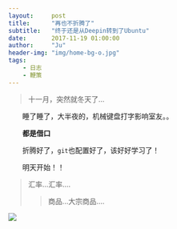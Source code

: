 ```yaml
---
layout:     post
title:      "再也不折腾了"
subtitle:   "终于还是从Deepin转到了Ubuntu"
date:       2017-11-19 01:00:00
author:     "Ju"
header-img: "img/home-bg-o.jpg"
tags:
    - 日志
    - 鞭策
---
```


> 十一月，突然就冬天了...

　　睡了睡了，大半夜的，机械键盘打字影响室友。。

　　**都是借口**

　　折腾好了，`git`也配置好了，该好好学习了！

　　明天开始！！

> 汇率...汇率....
>> 商品...大宗商品....

![](https://coco-1253659112.cos.ap-beijing-1.myqcloud.com/ju-blog/uterminal.png)
